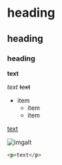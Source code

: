 # heading

## heading

### heading

**text**

*text*
~~text~~

- item
  - item
  - item
 

[text](https://github.com/mariam58/lectures/new/master?filename=README.md)

![imgalt](https://encrypted-tbn0.gstatic.com/images?q=tbn:ANd9GcS1bSidIrrVdFacsOBVDNS3zoRfi8745goZC1EkvDYHXcsuRr8eJDO1gEBrppvwtZK84Mc&usqp=CAU)

```html
<p>text</p>
```
